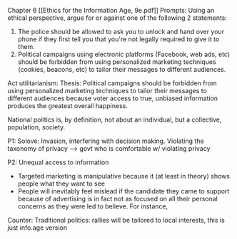 Chapter 6 [[Ethics for the Information Age, 9e.pdf]]
Prompts: 
Using an ethical perspective, argue for or against one of the following 2 statements:

1. The police should be allowed to ask you to unlock and hand over your phone if they first tell you that you're not legally required to give it to them.
2. Political campaigns using electronic platforms (Facebook, web ads, etc) should be forbidden from using personalized marketing techniques (cookies, beacons, etc) to tailor their messages to different audiences.

Act utilitarianism: 
Thesis: Political campaigns should be forbidden from using personalized marketing techniques to tailor their messages to different audiences because voter access to true, unbiased information produces the greatest overall happiness. 

National politics is, by definition, not about an individual, but a collective, population, society. 

P1: Solove: Invasion, interfering with decision making. Violating the taxonomy of privacy —> govt who is comfortable w/ violating privacy 


P2: Unequal access to information 
- Targeted marketing is manipulative because it (at least in theory) shows people what they want to see
- People will inevitably feel mislead if the candidate they came to support because of advertising is in fact not as focused on all their personal concerns as they were led to believe. For instance, 

Counter: Traditional politics: rallies will be tailored to local interests, this is just info.age version


